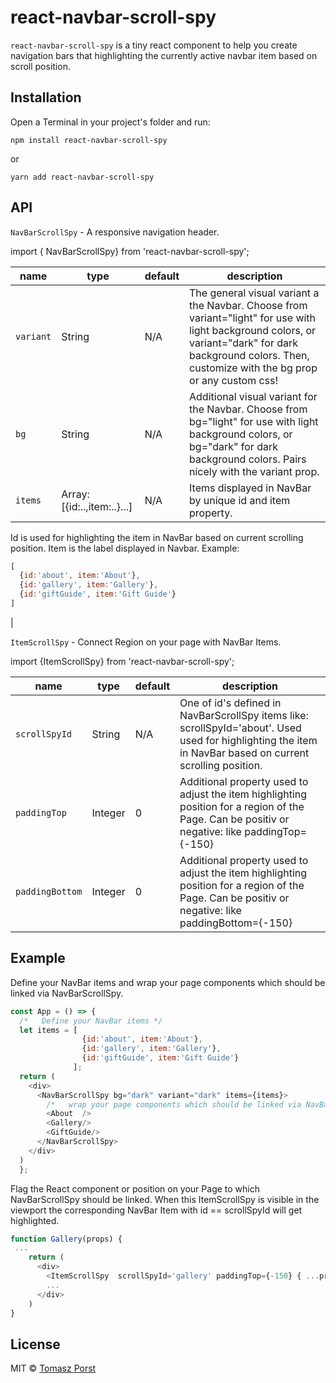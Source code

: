 # react-navbar-scroll-spy
`react-navbar-scroll-spy` is a tiny react component to help you create navigation bars
that highlighting the currently active navbar item based on scroll position.

## Installation

Open a Terminal in your project's folder and run:


```
npm install react-navbar-scroll-spy

```
or

```
yarn add react-navbar-scroll-spy

```

## API

`NavBarScrollSpy` - A responsive navigation header.

import { NavBarScrollSpy} from 'react-navbar-scroll-spy';


| name | type | default | description |
| ---- | -------- | ------- | ----------- |
| `variant` | String | N/A | The general visual variant a the Navbar.  Choose from variant="light" for use with light background colors, or variant="dark" for dark background colors. Then, customize with the bg prop or any custom css!|
| `bg` | String | N/A |  Additional visual variant for the Navbar. Choose from bg="light" for use with light background colors, or bg="dark" for dark background colors. Pairs nicely with the variant prop. |
| `items` | Array: [{id:..,item:..}...] | N/A  | Items displayed in NavBar by unique id and item property.
Id is used for highlighting the item in NavBar based on current scrolling position.
Item is the label displayed in Navbar.
Example:
```javascript
[
  {id:'about', item:'About'},
  {id:'gallery', item:'Gallery'},
  {id:'giftGuide', item:'Gift Guide'}
]
```
|


`ItemScrollSpy` - Connect Region on your page with NavBar Items.

import {ItemScrollSpy} from 'react-navbar-scroll-spy';


| name | type | default | description |
| ---- | -------- | ------- | ----------- |
| `scrollSpyId` | String | N/A | One of id's defined in NavBarScrollSpy items like: scrollSpyId='about'. Used used for highlighting the item in NavBar based on current scrolling position.|
| `paddingTop` | Integer | 0 |  Additional property used to adjust the item highlighting position for a region of the Page. Can be positiv or negative: like paddingTop={-150} |
| `paddingBottom` | Integer | 0 | Additional property used to adjust the item highlighting position for a region of the Page. Can be positiv or negative: like paddingBottom={-150}|



## Example


 Define your NavBar items and wrap your page components which should be linked via NavBarScrollSpy.

```javascript
const App = () => {
  /*   Define your NavBar items */
  let items = [
                {id:'about', item:'About'},
                {id:'gallery', item:'Gallery'},
                {id:'giftGuide', item:'Gift Guide'}
              ];
  return (
    <div>
      <NavBarScrollSpy bg="dark" variant="dark" items={items}>
        /*   wrap your page components which should be linked via NavBarScrollSpy */
        <About  />
        <Gallery/>
        <GiftGuide/>
      </NavBarScrollSpy>
    </div>
  )
  };
```

 Flag the React component or position on your Page to which NavBarScrollSpy should be linked.
 When this ItemScrollSpy is visible in the viewport the corresponding NavBar Item with id == scrollSpyId will get highlighted.

```javascript
function Gallery(props) {
 ...
    return (
      <div>
        <ItemScrollSpy  scrollSpyId='gallery' paddingTop={-150} { ...props}>
        ...
      </div>
    )
}
```



## License

MIT © [Tomasz Porst](https://github.com/tporst)
